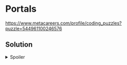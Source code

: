 # Portals

https://www.metacareers.com/profile/coding_puzzles?puzzle=544961100246576


## Solution
<details>
  <summary>Spoiler</summary>
  TODO
</details>